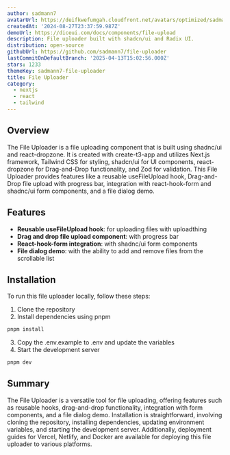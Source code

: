 ```yaml
---
author: sadmann7
avatarUrl: https://deifkwefumgah.cloudfront.net/avatars/optimized/sadmann7-file-uploader-avatar-128.webp
createdAt: '2024-08-27T23:37:59.987Z'
demoUrl: https://diceui.com/docs/components/file-upload
description: File uploader built with shadcn/ui and Radix UI.
distribution: open-source
githubUrl: https://github.com/sadmann7/file-uploader
lastCommitOnDefaultBranch: '2025-04-13T15:02:56.000Z'
stars: 1233
themeKey: sadmann7-file-uploader
title: File Uploader
category:
  - nextjs
  - react
  - tailwind
---
```

## Overview 
The File Uploader is a file uploading component that is built using shadnc/ui and react-dropzone. It is created with create-t3-app and utilizes Next.js framework, Tailwind CSS for styling, shadcn/ui for UI components, react-dropzone for Drag-and-Drop functionality, and Zod for validation. This File Uploader provides features like a reusable useFileUpload hook, Drag-and-Drop file upload with progress bar, integration with react-hook-form and shadnc/ui form components, and a file dialog demo.

## Features
- **Reusable useFileUpload hook**: for uploading files with uploadthing
- **Drag and drop file upload component**: with progress bar
- **React-hook-form integration**: with shadnc/ui form components
- **File dialog demo**: with the ability to add and remove files from the scrollable list

## Installation
To run this file uploader locally, follow these steps:
1. Clone the repository
2. Install dependencies using pnpm
```bash
pnpm install
```
3. Copy the .env.example to .env and update the variables
4. Start the development server
```bash
pnpm dev
```

## Summary
The File Uploader is a versatile tool for file uploading, offering features such as reusable hooks, drag-and-drop functionality, integration with form components, and a file dialog demo. Installation is straightforward, involving cloning the repository, installing dependencies, updating environment variables, and starting the development server. Additionally, deployment guides for Vercel, Netlify, and Docker are available for deploying this file uploader to various platforms.